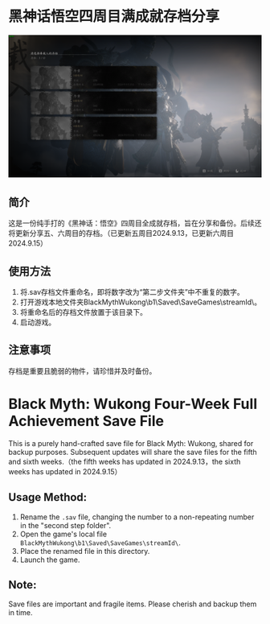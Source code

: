 
# 黑神话悟空四周目满成就存档分享

![存档记录](存档记录.png)

## 简介
这是一份纯手打的《黑神话：悟空》四周目全成就存档，旨在分享和备份。后续还将更新分享五、六周目的存档。（已更新五周目2024.9.13，已更新六周目2024.9.15）

## 使用方法
1. 将.sav存档文件重命名，即将数字改为“第二步文件夹”中不重复的数字。
2. 打开游戏本地文件夹BlackMythWukong\b1\Saved\SaveGames\streamId\。
3. 将重命名后的存档文件放置于该目录下。
4. 启动游戏。

## 注意事项
存档是重要且脆弱的物件，请珍惜并及时备份。

# Black Myth: Wukong Four-Week Full Achievement Save File

This is a purely hand-crafted save file for Black Myth: Wukong, shared for backup purposes. Subsequent updates will share the save files for the fifth and sixth weeks.（the fifth weeks has updated in 2024.9.13，the sixth weeks has updated in 2024.9.15）


## Usage Method:

1. Rename the `.sav` file, changing the number to a non-repeating number in the "second step folder".
2. Open the game's local file `BlackMythWukong\b1\Saved\SaveGames\streamId\`.
3. Place the renamed file in this directory.
4. Launch the game.

## Note:

Save files are important and fragile items. Please cherish and backup them in time.
